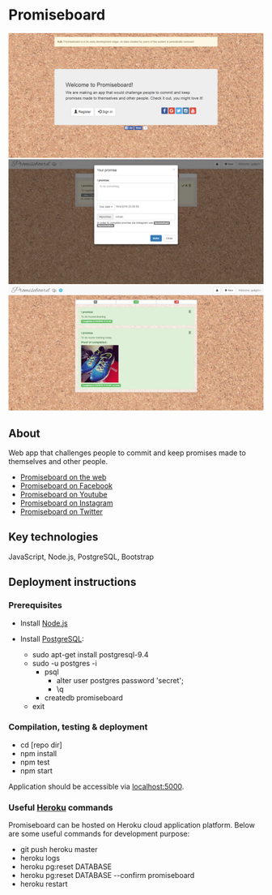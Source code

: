 # Promiseboard

![alt tag](https://raw.githubusercontent.com/guligo/promiseboard/master/assets/promiseboard.png)
![alt tag](https://raw.githubusercontent.com/guligo/promiseboard/master/assets/promiseboard-2.png)
![alt tag](https://raw.githubusercontent.com/guligo/promiseboard/master/assets/promiseboard-3.png)

## About

Web app that challenges people to commit and keep promises made to themselves and other people.

+ [Promiseboard on the web](http://promiseboard.net)
+ [Promiseboard on Facebook](http://www.facebook.com/promiseboard.net)
+ [Promiseboard on Youtube](https://www.youtube.com/channel/UCCBthbBumYqtBlMY5TwDzJw)
+ [Promiseboard on Instagram](https://www.instagram.com/promiseboard)
+ [Promiseboard on Twitter](http://www.twitter.com/promiseboardnet)

## Key technologies

JavaScript, Node.js, PostgreSQL, Bootstrap

## Deployment instructions

### Prerequisites

- Install [Node.js](https://nodejs.org/en/download)

- Install [PostgreSQL](http://www.postgresql.org):
  - sudo apt-get install postgresql-9.4
  - sudo -u postgres -i
    - psql
      - alter user postgres password 'secret';
      - \q
    - createdb promiseboard
  - exit

### Compilation, testing & deployment

- cd [repo dir]
- npm install
- npm test
- npm start

Application should be accessible via [localhost:5000](http://localhost:5000).

### Useful [Heroku](https://www.heroku.com) commands

Promiseboard can be hosted on Heroku cloud application platform. Below are some useful commands for development purpose:

- git push heroku master
- heroku logs
- heroku pg:reset DATABASE
- heroku pg:reset DATABASE --confirm promiseboard
- heroku restart

